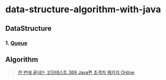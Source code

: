 # data-structure-algorithm-with-java

## DataStructure

### 1. [Queue](https://github.com/rollo231/data-structure-algorithm-with-java/tree/master/src/main/java/algorithm/queue)

## Algorithm

> [한 번에 끝내는 코딩테스트 369 Java편 초격차 패키지 Online](https://fastcampus.co.kr/dev_online_codingtest)